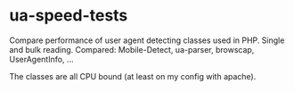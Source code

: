 ua-speed-tests
==============

Compare performance of user agent detecting classes used in PHP. Single and bulk reading. Compared: Mobile-Detect, ua-parser, browscap, UserAgentInfo, ...

The classes are all CPU bound (at least on my config with apache).